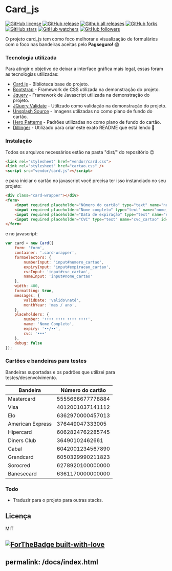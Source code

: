 # Card_js

[![GitHub license](https://img.shields.io/github/license/Lokitodev/cards_js.svg)](https://github.com/Lokitodev/cards_js/blob/master/LICENSE) [![GitHub release](https://img.shields.io/github/release/Lokitodev/cards_js.svg)](https://GitHub.com/Lokitodev/cards_js/releases/) [![Github all releases](https://img.shields.io/github/downloads/Lokitodev/cards_js/total.svg)](https://GitHub.com/Lokitodev/cards_js/releases/)
[![GitHub forks](https://img.shields.io/github/forks/Lokitodev/cards_js.svg?style=social&label=Fork&maxAge=2592000)](https://GitHub.com/Lokitodev/cards_js/network/) [![GitHub stars](https://img.shields.io/github/stars/Lokitodev/cards_js.svg?style=social&label=Star&maxAge=2592000)](https://GitHub.com/Lokitodev/cards_js/stargazers/) [![GitHub watchers](https://img.shields.io/github/watchers/Lokitodev/cards_js.svg?style=social&label=Watch&maxAge=2592000)](https://GitHub.com/Lokitodev/cards_js/watchers/) [![GitHub followers](https://img.shields.io/github/followers/Naereen.svg?style=social&label=Follow&maxAge=2592000)](https://github.com/Lokitodev?tab=followers)

O projeto card_js tem como foco melhorar a visualização de formulários com o foco nas bandeiras aceitas pelo **Pagseguro!** 😱

### Tecnologia utilizada

Para atingir o objetivo de deixar a interface gráfica mais legal, essas foram as tecnologias utilizadas:

* [Card.js](https://github.com/jessepollak/card) - Biblioteca base do projeto.
* [Bootstrap](https://getbootstrap.com/) - Framework de CSS utilizada na demonstração do projeto.
* [Jquery](https://jquery.com/) - Framework de Javascript utilizada na demonstração do projeto.
* [JQuery Validate](https://jqueryvalidation.org/) - Utilizado como validação na demonstração do projeto.
* [Unsplash Source](https://source.unsplash.com/) - Imagens utilizadas no como plano de fundo do cartão.
* [Hero Patterns](https://www.heropatterns.com/) - Padrões utilizadas no como plano de fundo do cartão.
* [Dillinger](https://dillinger.io/) - Utilizado para criar este exato README que está lendo 🤩


### Instalação

Todos os arquivos necessários estão na pasta "dist/" do repositório 😉

```html
<link rel="stylesheet" href="vendor/card.css">
<link rel="stylesheet" href="cartao.css" />
<script src="vendor/card.js"></script>
```

e para iniciar o cartão no javascript você precisa ter isso instanciado no seu projeto:

```html
<div class="card-wrapper"></div>
<form>
    <input required placeholder="Número do cartão" type="text" name="numero_cartao" id="numero_cartao" />
    <input required placeholder="Nome completo" type="text" name="nome_cartao" id="nome_cartao" />
    <input required placeholder="Data de expiração" type="text" name="expiracao_cartao" id="expiracao_cartao" />
    <input required placeholder="CVC" type="text" name="cvc_cartao" id="cvc_cartao" />
</form>
```

e no javascript:

```javascript
var card = new Card({
    form: 'form',
    container: '.card-wrapper',
    formSelectors: {
        numberInput: 'input#numero_cartao',
        expiryInput: 'input#expiracao_cartao',
        cvcInput: 'input#cvc_cartao',
        nameInput: 'input#nome_cartao'
    },
    width: 400,
    formatting: true,
    messages: {
        validDate: 'valido\naté',
        monthYear: 'mes / ano',
    },
    placeholders: {
        number: '•••• •••• •••• ••••',
        name: 'Nome Completo',
        expiry: '••/••',
        cvc: '•••'
    },
    debug: false
});
```

### Cartões e bandeiras para testes

Bandeiras suportadas e os padrões que utilizei para testes/desenvolvimento.

| Bandeira |Número do cartão|
| ------ | ------ |
| Mastercard | 5555666677778884 |
| Visa | 4012001037141112 |
| Elo | 6362970000457013 |
| American Express | 376449047333005 |
| Hipercard | 6062824762285745 |
| Diners Club | 36490102462661 |
| Cabal | 6042001234567890 |
| Grandcard | 6050329990211823 |
| Sorocred | 6278920100000000 |
| Banesecard | 6361170000000000 |


### Todo

 - Traduzir para o projeto para outras stacks.

Licença
----

MIT


[![ForTheBadge built-with-love](http://ForTheBadge.com/images/badges/built-with-love.svg)](https://GitHub.com/Naereen/)
---
permalink: /docs/index.html
---